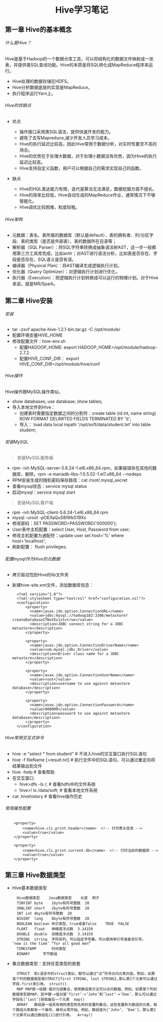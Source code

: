 <center><h1>Hive学习笔记</h1></center>

## 第一章 Hive的基本概念

###### 什么是Hive？

Hive是基于Hadoop的一个数据仓库工具，可以将结构化的数据文件映射成一张表，并提供类SQL查询功能。Hive的本质是将SQL转化成MapReduce程序来运行。

* Hive处理的数据存储在HDFS。
* Hive分析数据底层的实现是MapReduce。
* 执行程序运行Yarn上。

###### Hive的优缺点

* 优点
	* 操作接口采用类SQL语法，提供快速开发的能力。
	* 避免了去写Mapreduce,减少开发人员学习成本。
	* Hive的执行延迟比较高，因此Hive常用于数据分析，对实时性要求不高的场合。
	* Hive的优势在于处理大数据，对于处理小数据没有优势，因为Hive的执行延迟比较高。
	* Hive支持自定义函数，用户可以根据自己的需求实现自己的函数。

* 缺点
	* Hive的HQL表达能力有限，迭代是算法无法满足，数据挖掘方面不擅长。
	* Hive的效率比较低，Hive自动生成的MapReduce作业，通常情况下不够智能化。
	* Hive调优比较困难，粒度较粗。

###### Hive架构

* 元数据：表名、表所属的数据库（默认是default）、表的拥有者、列/分区字段、表的类型（是否是外部表）、表的数据所在目录等；
* 解析器（SQL Parser）：将SQL字符串转换成抽象语法树AST，这一步一般都用第三方工具库完成，比如antlr；对AST进行语法分析，比如表是否存在、字段是否存在、SQL语义是否有误。
* 编译器（Physical Plan）：将AST编译生成逻辑执行计划。
* 优化器（Query Optimizer）：对逻辑执行计划进行优化。
* 执行器（Execution）：把逻辑执行计划转换成可以运行的物理计划。对于Hive来说，就是MR/Spark。

## 第二章 Hive安装
###### 安装
* tar -zxvf apache-hive-1.2.1-bin.tar.gz -C /opt/module/
* 配置环境变量HIVE_HOME
* 修改配置文件：hive-env.sh
	* 配置HADOOP_HOME: export HADOOP_HOME=/opt/module/hadoop-2.7.2
	* 配置HIVE_CONF_DIR： export HIVE_CONF_DIR=/opt/module/hive/conf


###### Hive操作

Hive操作跟MySQL操作类似。

* show databases; use database; show tables; 
* 导入本地文件到Hive：
	* 创建表时需要指定数据之间的分割符：create table (id int, name string) ROW FORMAT DELIMITED FIELDS TERMINATED
 BY '\t';
	* 导入： load data local inpath '/opt/soft/data/student.txt' into table student;

###### 安装MySQL
> 安装MySQL服务端


* rpm -ivh MySQL-server-5.6.24-1.el6.x86_64.rpm，如果报错存在其他的数据库，删除，rpm -e mariadb-libs-1:5.5.52-1.el7.x86_64 --nodeps
* RPM安装生成的随机密码保存路径：cat /root/.mysql_secret
* 查看mysql状态：service mysql status
* 启动mysql：service mysql start

> 安装MySQL客户端

* rpm -ivh MySQL-client-5.6.24-1.el6.x86_64.rpm
* mysql -uroot -pOEXaQuS8IWkG19Xs
* 修改密码：SET PASSWORD=PASSWORD('000000');
* User表中主机配置：select User, Host, Password from user;
* 修改主机配置为通配符：update user set host='%' where host='localhost';
* 刷新配置： flush privileges;

###### 配置mysql作为Hive的元数据
* 拷贝驱动包到Hive的lib文件夹
* 新建hive-site.xml文件，添加数据库信息：


		<?xml version="1.0"?>
		<?xml-stylesheet type="text/xsl" href="configuration.xsl"?>
		<configuration>
			<property>
			  <name>javax.jdo.option.ConnectionURL</name>
			  <value>jdbc:mysql://hadoop102:3306/metastore?createDatabaseIfNotExist=true</value>
			  <description>JDBC connect string for a JDBC metastore</description>
			</property>
		
			<property>
			  <name>javax.jdo.option.ConnectionDriverName</name>
			  <value>com.mysql.jdbc.Driver</value>
			  <description>Driver class name for a JDBC metastore</description>
			</property>
		
			<property>
			  <name>javax.jdo.option.ConnectionUserName</name>
			  <value>root</value>
			  <description>username to use against metastore database</description>
			</property>
		
			<property>
			  <name>javax.jdo.option.ConnectionPassword</name>
			  <value>000000</value>
			  <description>password to use against metastore database</description>
			</property>
		</configuration>

###### Hive常用交互式命令

* hive -e "select * from student"	 # 不进入hive的交互窗口执行SQL语句
* hive -f fileName [>result.txt]	 # 执行文件中的SQL语句，可以通过重定向将结果输出到文件
* hive -help						 # 查看帮助
* 在交互窗口:
	* hive>dfs -ls /;		 # 查看hdfs中的文件系统
	* hive>! ls /data/soft;  # 查看本地文件系统
* cat .hivehistory	# 查看hive操作历史

###### 常用属性配置

		<property>
			<name>hive.cli.print.header</name>  <!-- 打印表头信息 -->
			<value>true</value>
		</property>
		
		<property>
			<name>hive.cli.print.current.db</name>  <!-- 打印当前的数据库 --> 
			<value>true</value>
		</property>

## 第三章 Hive数据类型

* Hive基本数据类型

		Hive数据类型	Java数据类型	长度	例子
		TINYINT	byte	1byte有符号整数	20
		SMALINT	short	2byte有符号整数	20
		INT	int	4byte有符号整数	20
		BIGINT	long	8byte有符号整数	20
		BOOLEAN	boolean	布尔类型，true或者false	TRUE  FALSE
		FLOAT	float	单精度浮点数	3.14159
		DOUBLE	double	双精度浮点数	3.14159
		STRING	string	字符系列。可以指定字符集。可以使用单引号或者双引号。	‘now is the time’ “for all good men”
		TIMESTAMP		时间类型	
		BINARY		字节数组	
* 集合数据类型：支持任意类型的嵌套

		STRUCT	和c语言中的struct类似，都可以通过“点”符号访问元素内容。例如，如果某个列的数据类型是STRUCT{first STRING, last STRING},那么第1个元素可以通过字段.first来引用。	struct()
		MAP	MAP是一组键-值对元组集合，使用数组表示法可以访问数据。例如，如果某个列的数据类型是MAP，其中键->值对是’first’->’John’和’last’->’Doe’，那么可以通过字段名[‘last’]获取最后一个元素	map()
		ARRAY	数组是一组具有相同类型和名称的变量的集合。这些变量称为数组的元素，每个数组元素都有一个编号，编号从零开始。例如，数组值为[‘John’, ‘Doe’]，那么第2个元素可以通过数组名[1]进行引用。	Array()